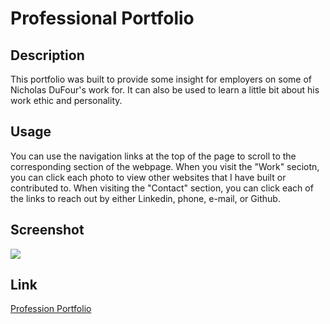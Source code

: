 # Professional Portfolio

## Description
This portfolio was built to provide some insight for employers on some of Nicholas DuFour's work for. It can also be used to learn a little bit about his work ethic and personality. 

## Usage
You can use the navigation links at the top of the page to scroll to the corresponding section of the webpage. When you visit the "Work" seciotn, you can click each photo to view other websites that I have built or contributed to. When visiting the "Contact" section, you can click each of the links to reach out by either Linkedin, phone, e-mail, or Github.

## Screenshot
![](assets/screenshot-portfolio.png)

## Link
[Profession Portfolio](https://ndufour48.github.io/professional-portfolio/)